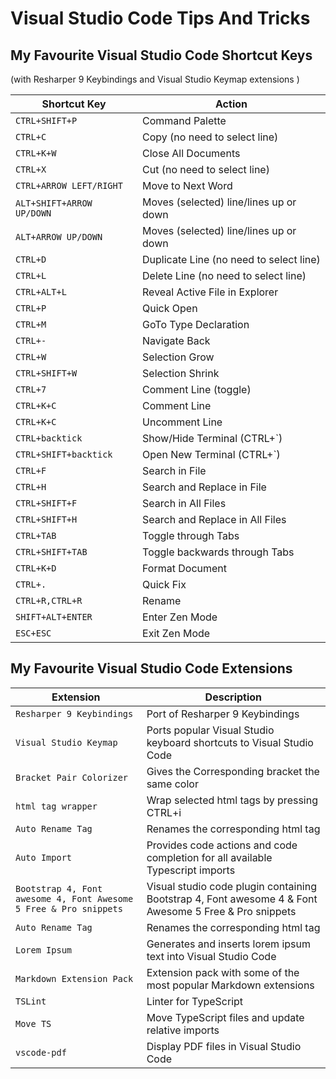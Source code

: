 # Visual Studio Code Tips And Tricks

## My Favourite Visual Studio Code Shortcut Keys

(with Resharper 9 Keybindings and Visual Studio Keymap extensions )

| Shortcut Key                 | Action                                         |
|------------------------------|------------------------------------------------|
| `CTRL+SHIFT+P`               | Command Palette
| `CTRL+C`                     | Copy (no need to select line)
| `CTRL+K+W`                   | Close All Documents
| `CTRL+X`                     | Cut (no need to select line)
| `CTRL+ARROW LEFT/RIGHT`      | Move to Next Word
| `ALT+SHIFT+ARROW UP/DOWN`    | Moves (selected) line/lines up or down
| `ALT+ARROW UP/DOWN`          | Moves (selected) line/lines up or down
| `CTRL+D`                     | Duplicate Line (no need to select line)
| `CTRL+L`                     | Delete Line (no need to select line)
| `CTRL+ALT+L`                 | Reveal Active File in Explorer
| `CTRL+P`                     | Quick Open
| `CTRL+M`                     | GoTo Type Declaration
| `CTRL+-`                     | Navigate Back
| `CTRL+W`                     | Selection Grow
| `CTRL+SHIFT+W`               | Selection Shrink
| `CTRL+7`                     | Comment Line (toggle)
| `CTRL+K+C`                   | Comment Line
| `CTRL+K+C`                   | Uncomment Line 
| `CTRL+backtick`              | Show/Hide Terminal (CTRL+`)
| `CTRL+SHIFT+backtick`        | Open New Terminal (CTRL+`)
| `CTRL+F`                     | Search in File
| `CTRL+H`                     | Search and Replace in File
| `CTRL+SHIFT+F`               | Search in All Files
| `CTRL+SHIFT+H`               | Search and Replace in All Files
| `CTRL+TAB`                   | Toggle through Tabs
| `CTRL+SHIFT+TAB`             | Toggle backwards through Tabs
| `CTRL+K+D`                   | Format Document
| `CTRL+.`                     | Quick Fix
| `CTRL+R,CTRL+R`              | Rename  
| `SHIFT+ALT+ENTER`            | Enter Zen Mode  
| `ESC+ESC`                    | Exit Zen Mode

## My Favourite Visual Studio Code Extensions

| Extension                    | Description                                    |
|------------------------------|------------------------------------------------|
| `Resharper 9 Keybindings`    | Port of Resharper 9 Keybindings
| `Visual Studio Keymap`       | Ports popular Visual Studio keyboard shortcuts to Visual Studio Code
| `Bracket Pair Colorizer`     | Gives the Corresponding bracket the same color
| `html tag wrapper`           | Wrap selected html tags by pressing CTRL+i
| `Auto Rename Tag`            | Renames the corresponding html tag
| `Auto Import`                | Provides code actions and code completion for all available Typescript imports
| `Bootstrap 4, Font awesome 4, Font Awesome 5 Free & Pro snippets`                | Visual studio code plugin containing Bootstrap 4, Font awesome 4 & Font Awesome 5 Free & Pro snippets
| `Auto Rename Tag`            | Renames the corresponding html tag
| `Lorem Ipsum`                | Generates and inserts lorem ipsum text into Visual Studio Code
| `Markdown Extension Pack`    | Extension pack with some of the most popular Markdown extensions
| `TSLint`                     | Linter for TypeScript
| `Move TS`                    | Move TypeScript files and update relative imports
| `vscode-pdf`                 | Display PDF files in Visual Studio Code

